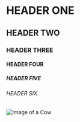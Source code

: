 # HEADER ONE
## HEADER TWO
### HEADER THREE
#### HEADER FOUR
##### HEADER FIVE
###### HEADER SIX

![Image of a Cow](https://images.squarespace-cdn.com/content/v1/5f3acc4ef36637189d754bf5/c8091625-d876-42fa-8fab-16ffa0fc44d9/_18B1142.jpeg)
